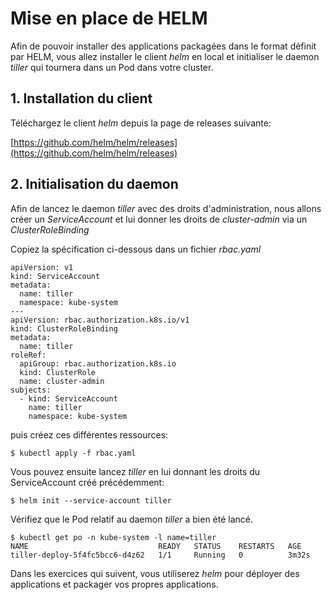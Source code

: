 # Mise en place de HELM

Afin de pouvoir installer des applications packagées dans le format définit par HELM, vous allez installer le client *helm* en local et initialiser le daemon *tiller* qui tournera dans un Pod dans votre cluster.

## 1. Installation du client

Téléchargez le client *helm* depuis la page de releases suivante:

[https://github.com/helm/helm/releases](https://github.com/helm/helm/releases)

## 2. Initialisation du daemon

Afin de lancez le daemon *tiller* avec des droits d'administration, nous allons créer un *ServiceAccount* et lui donner les droits de *cluster-admin* via un *ClusterRoleBinding*

Copiez la spécification ci-dessous dans un fichier *rbac.yaml*

```
apiVersion: v1
kind: ServiceAccount
metadata:
  name: tiller
  namespace: kube-system
---
apiVersion: rbac.authorization.k8s.io/v1
kind: ClusterRoleBinding
metadata:
  name: tiller
roleRef:
  apiGroup: rbac.authorization.k8s.io
  kind: ClusterRole
  name: cluster-admin
subjects:
  - kind: ServiceAccount
    name: tiller
    namespace: kube-system
```

puis créez ces différentes ressources:

```
$ kubectl apply -f rbac.yaml
```

Vous pouvez ensuite lancez *tiller* en lui donnant les droits du ServiceAccount créé précédemment:

```
$ helm init --service-account tiller
```

Vérifiez que le Pod relatif au daemon *tiller* a bien été lancé.

```
$ kubectl get po -n kube-system -l name=tiller
NAME                             READY   STATUS    RESTARTS   AGE
tiller-deploy-5f4fc5bcc6-d4z62   1/1     Running   0          3m32s
```

Dans les exercices qui suivent, vous utiliserez *helm* pour déployer des applications et packager vos propres applications.
